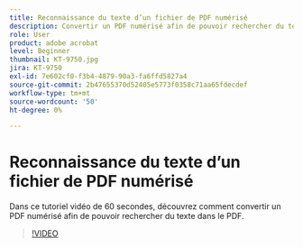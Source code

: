 ```yaml
---
title: Reconnaissance du texte d’un fichier de PDF numérisé
description: Convertir un PDF numérisé afin de pouvoir rechercher du texte dans le PDF
role: User
product: adobe acrobat
level: Beginner
thumbnail: KT-9750.jpg
jira: KT-9750
exl-id: 7e602cf0-f3b4-4879-90a3-fa6ffd5827a4
source-git-commit: 2b47655370d52405e5773f0358c71aa65fdecdef
workflow-type: tm+mt
source-wordcount: '50'
ht-degree: 0%

---
```


# Reconnaissance du texte d’un fichier de PDF numérisé

Dans ce tutoriel vidéo de 60 secondes, découvrez comment convertir un PDF numérisé afin de pouvoir rechercher du texte dans le PDF.

>[!VIDEO](https://video.tv.adobe.com/v/340081?quality=12&learn=on&hidetitle=true)
